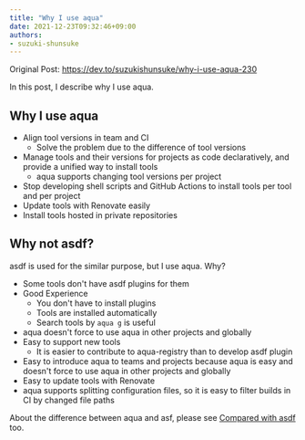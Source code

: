 ```yaml
---
title: "Why I use aqua"
date: 2021-12-23T09:32:46+09:00
authors:
- suzuki-shunsuke
---
```


<head>
  <link rel="canonical" href="https://dev.to/suzukishunsuke/why-i-use-aqua-230" />
</head>

Original Post: https://dev.to/suzukishunsuke/why-i-use-aqua-230

In this post, I describe why I use aqua.

## Why I use aqua

* Align tool versions in team and CI
  * Solve the problem due to the difference of tool versions
* Manage tools and their versions for projects as code declaratively, and provide a unified way to install tools
  * aqua supports changing tool versions per project
* Stop developing shell scripts and GitHub Actions to install tools per tool and per project
* Update tools with Renovate easily
* Install tools hosted in private repositories

## Why not asdf?

asdf is used for the similar purpose, but I use aqua. Why?

* Some tools don't have asdf plugins for them
* Good Experience
  * You don't have to install plugins
  * Tools are installed automatically
  * Search tools by `aqua g` is useful
* aqua doesn't force to use aqua in other projects and globally
* Easy to support new tools
  * It is easier to contribute to aqua-registry than to develop asdf plugin
* Easy to introduce aqua to teams and projects because aqua is easy and doesn't force to use aqua in other projects and globally
* Easy to update tools with Renovate
* aqua supports splitting configuration files, so it is easy to filter builds in CI by changed file paths

About the difference between aqua and asf, please see [Compared with asdf](/docs/#compared-with-asdf) too.

